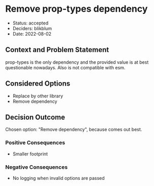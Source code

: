 # Remove prop-types dependency

* Status: accepted
* Deciders: blikblum
* Date: 2022-08-02

## Context and Problem Statement

prop-types is the only dependency and the provided value is at best questionable nowadays. Also is not compatible with esm.

## Considered Options

* Replace by other library
* Remove dependency

## Decision Outcome

Chosen option: "Remove dependency", because comes out best.

### Positive Consequences

* Smaller footprint

### Negative Consequences

* No logging when invalid options are passed

